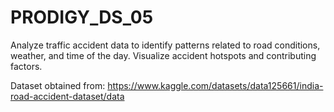 # PRODIGY_DS_05

Analyze traffic accident data to identify patterns related to road conditions, weather, and time of the day. Visualize accident hotspots and contributing factors.

Dataset obtained from: https://www.kaggle.com/datasets/data125661/india-road-accident-dataset/data
